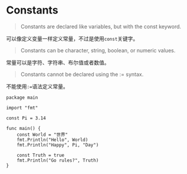 # Constants

> Constants are declared like variables, but with the const keyword.

可以像定义变量一样定义常量，不过是使用`const`关键字。

> Constants can be character, string, boolean, or numeric values.

常量可以是字符、字符串、布尔值或者数值。

> Constants cannot be declared using the := syntax.

不能使用`:=`语法定义常量。

```
package main

import "fmt"

const Pi = 3.14

func main() {
	const World = "世界"
	fmt.Println("Hello", World)
	fmt.Println("Happy", Pi, "Day")

	const Truth = true
	fmt.Println("Go rules?", Truth)
}
```
